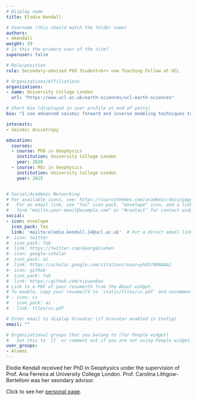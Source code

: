 ```yaml
---
# Display name
title: Elodie Kendall

# Username (this should match the folder name)
authors:
- ekendall
weight: 39
# Is this the primary user of the site?
superuser: false

# Role/position
role: Secondary-advised PhD Student<br> now Teaching Fellow at UCL

# Organizations/Affiliations
organizations:
- name: University College London
  url: "https://www.ucl.ac.uk/earth-sciences/ucl-earth-sciences"

# Short bio (displayed in user profile at end of posts)
bio: "I use advanced seismic forward and inverse modeling techniques to test and refine existing isotropic and anisotropic 3D Earth mantle models in two geodynamically relevant regions: (i) East Africa; and, (ii) the Pacific."

interests:
- Seismic Anisotropy

education:
  courses:
  - course: PhD in Geophysics
    institution: University College London
    year: 2020
  - course: MSc in Geophysics
    institution: University College London
    year: 2015


# Social/Academic Networking
# For available icons, see: https://sourcethemes.com/academic/docs/page-builder/#icons
#   For an email link, use "fas" icon pack, "envelope" icon, and a link in the
#   form "mailto:your-email@example.com" or "#contact" for contact widget.
social:
- icon: envelope
  icon_pack: fas
  link: 'mailto:elodie.kendall.14@ucl.ac.uk'  # For a direct email link, use "mailto:test@example.org".
#- icon: twitter
#  icon_pack: fab
#  link: https://twitter.com/GeorgeCushen
#- icon: google-scholar
#  icon_pack: ai
#  link: https://scholar.google.com/citations?user=yh957GMAAAAJ
#- icon: github
#  icon_pack: fab
#  link: https://github.com/xiyuanbao
# Link to a PDF of your resume/CV from the About widget.
# To enable, copy your resume/CV to `static/files/cv.pdf` and uncomment the lines below.
# - icon: cv
#   icon_pack: ai
#   link: files/cv.pdf

# Enter email to display Gravatar (if Gravatar enabled in Config)
email: ""

# Organizational groups that you belong to (for People widget)
#   Set this to `[]` or comment out if you are not using People widget.
user_groups:
- Alumni
---
```


Elodie Kendall received her PhD in Geophysics under the supervision of Prof. Ana Ferreira at University College London. Prof. Carolina Lithgow-Bertelloni was her seondary advisor.

Click to see her [personal page](https://www.ucl.ac.uk/earth-sciences/people/research-staff/dr-elodie-kendall). 

